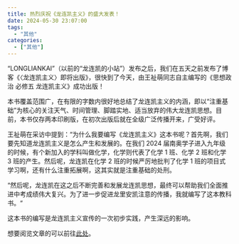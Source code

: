 ```yaml
---
title: 热烈庆祝《龙连凯主义》的盛大发表！
date: 2024-05-30 23:07:00
tags:
  - "其他"
categories:
  - ["其他"]
---
```


“LONGLIANKAI”（以前的“龙连凯的小站”）发布之后，我们在五天之前发布了博客《〈龙连凯主义〉即将出版》，很快到了今天，由王祉萌同志自主编写的《思想政治 必修五 龙连凯主义》成功出版！

本书覆盖范围广，在有限的字数内很好地总结了龙连凯主义的内涵，即以“注重基础”为核心的关注天气、时间管理、脚踏实地、适当放弃的伟大龙连凯思想。目前，本书仅存两本印刷版，在初次出版后就在全级广泛传播开来，广受好评。

王祉萌在采访中提到：“为什么我要编写《龙连凯主义》这本书呢？首先啊，我们要先知道龙连凯主义是怎么产生和发展的。在我们 2024 届南奥学子进入九年级的时候，有个新加入的学科叫做化学，化学则代表了化学 1 班、化学 2 班和化学 3 班的产生。然后呢，龙连凯在化学 2 班的时候严厉地批判了化学 1 班的项目式学习啊，还有什么注重拓展啊，这其实就是注重基础的处刑。

“然后呢，龙连凯在这之后不断完善和发展龙连凯思想，最终可以帮助我们全面推进中考成绩伟大复兴。为了进一步促进龙里安凯注意的传播，我就编写了这本教科书。“

这本书的编写是龙连凯主义宣传的一次初步实践，产生深远的影响。

想要阅览文章的可以前往[此处](/images/思想政治.pdf)。

